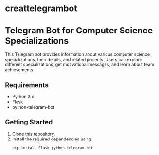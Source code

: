 # creattelegrambot
# Telegram Bot for Computer Science Specializations

This Telegram bot provides information about various computer science specializations, their details, and related projects. Users can explore different specializations, get motivational messages, and learn about team achievements.

## Requirements
- Python 3.x
- Flask
- python-telegram-bot

## Getting Started
1. Clone this repository.
2. Install the required dependencies using:
   ```bash
   pip install Flask python-telegram-bot
